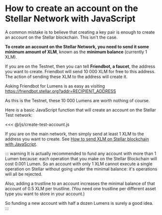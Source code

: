 # How to create an account on the Stellar Network with JavaScript

A common mistake is to believe that creating a key pair is enough to create an account
on the Stellar blockchain. This isn't the case.

**To create an account on the Stellar Network, you need to send it some minimum amount of XLM**, known as the **minimum balance**
(currently 1 XLM).

If you are on the Testnet, then you can tell **Friendbot, a faucet**, the address you want to create.
Friendbot will send 10 000 XLM for free to this address. The action of sending these XLM to
the address will create it.

Asking Friendbot for Lumens is as easy as visiting  
https://friendbot.stellar.org?addr=RECIPIENT_ADDRESS

As this is the Testnet, these 10 000 Lumens are worth nothing of course.

Here is a basic JavaScript function that will create an account on the Stellar Test network:

<<< @/js/create-test-account.js


If you are on the main network, then simply send at least 1 XLM to the address you want to create.
See [How to send XLM on Stellar blockchain with JavaScript](send-xlm-with-javascript).


::: warning
It is actually recommended to fund any account with more than 1 Lumen because: each operation that you make on the Stellar Blockchain will cost 0.001 Lumen. So an account with only 1 XLM cannot execute a single operation on Stellar without going under the minimal balance: it's operations will all be rejected.

Also, adding a trustline to an account increases the minimal balance of that account of 0.5 XLM per trustline. (You need one trustline per different asset type you want to store in your account.)

So funding a new account with half a dozen Lumens is surely a good idea.
:::